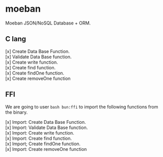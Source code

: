 # moeban

Moeban JSON/NoSQL Database + ORM.

## C lang

[x] Create Data Base Function.\
[x] Validate Data Base function.\
[x] Create write function.\
[x] Create find function.\
[x] Create findOne function.\
[x] Create removeOne function

## FFI

We are going to user `bash bun:ffi` to import the following functions from the binary.

[x] Import: Create Data Base Function.\
[x] Import: Validate Data Base function.\
[x] Import: Create write function.\
[x] Import: Create find function.\
[x] Import; Create findOne function.\
[x] Import: Create removeOne function
